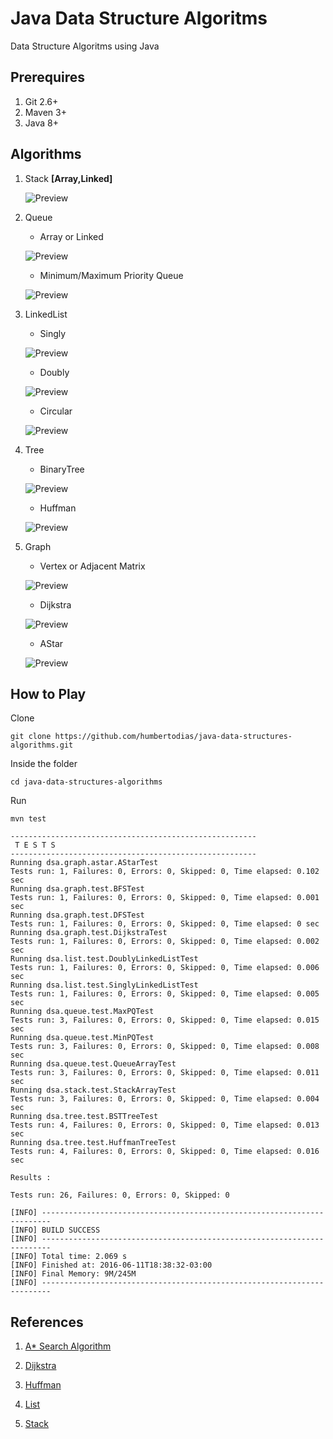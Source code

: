 # Java Data Structure Algoritms

Data Structure Algoritms using Java


## Prerequires

1. Git 2.6+
2. Maven 3+
3. Java 8+

## Algorithms

1. Stack **[Array,Linked]**

	![Preview](doc/stack.jpg)

2. Queue

	* Array or Linked

	![Preview](doc/queue.jpg)
	
	* Minimum/Maximum Priority Queue

	![Preview](doc/priorityqueue.png)


3. LinkedList
	
	* Singly	 
	
	![Preview](doc/linked_list.jpg)

	* Doubly
	
	![Preview](doc/doubly_linked_list.jpg)
	
	* Circular

	![Preview](doc/singly_circular_linked_list.jpg)

4. Tree

	* BinaryTree

	![Preview](doc/binary_tree.jpg)

	* Huffman

	![Preview](doc/huffman.png)


5. Graph

	* Vertex or Adjacent Matrix
	
	![Preview](doc/graph_adjacent_matrix.png)

	* Dijkstra

	![Preview](doc/dijkstra.gif)

	* AStar

	![Preview](doc/a-star.gif)

## How to Play

Clone

```
git clone https://github.com/humbertodias/java-data-structures-algorithms.git
```

Inside the folder

```
cd java-data-structures-algorithms
```

Run

```
mvn test
```
```
-------------------------------------------------------
 T E S T S
-------------------------------------------------------
Running dsa.graph.astar.AStarTest
Tests run: 1, Failures: 0, Errors: 0, Skipped: 0, Time elapsed: 0.102 sec
Running dsa.graph.test.BFSTest
Tests run: 1, Failures: 0, Errors: 0, Skipped: 0, Time elapsed: 0.001 sec
Running dsa.graph.test.DFSTest
Tests run: 1, Failures: 0, Errors: 0, Skipped: 0, Time elapsed: 0 sec
Running dsa.graph.test.DijkstraTest
Tests run: 1, Failures: 0, Errors: 0, Skipped: 0, Time elapsed: 0.002 sec
Running dsa.list.test.DoublyLinkedListTest
Tests run: 1, Failures: 0, Errors: 0, Skipped: 0, Time elapsed: 0.006 sec
Running dsa.list.test.SinglyLinkedListTest
Tests run: 1, Failures: 0, Errors: 0, Skipped: 0, Time elapsed: 0.005 sec
Running dsa.queue.test.MaxPQTest
Tests run: 3, Failures: 0, Errors: 0, Skipped: 0, Time elapsed: 0.015 sec
Running dsa.queue.test.MinPQTest
Tests run: 3, Failures: 0, Errors: 0, Skipped: 0, Time elapsed: 0.008 sec
Running dsa.queue.test.QueueArrayTest
Tests run: 3, Failures: 0, Errors: 0, Skipped: 0, Time elapsed: 0.011 sec
Running dsa.stack.test.StackArrayTest
Tests run: 3, Failures: 0, Errors: 0, Skipped: 0, Time elapsed: 0.004 sec
Running dsa.tree.test.BSTTreeTest
Tests run: 4, Failures: 0, Errors: 0, Skipped: 0, Time elapsed: 0.013 sec
Running dsa.tree.test.HuffmanTreeTest
Tests run: 4, Failures: 0, Errors: 0, Skipped: 0, Time elapsed: 0.016 sec

Results :

Tests run: 26, Failures: 0, Errors: 0, Skipped: 0

[INFO] ------------------------------------------------------------------------
[INFO] BUILD SUCCESS
[INFO] ------------------------------------------------------------------------
[INFO] Total time: 2.069 s
[INFO] Finished at: 2016-06-11T18:38:32-03:00
[INFO] Final Memory: 9M/245M
[INFO] ------------------------------------------------------------------------
```


## References

1. [A* Search Algorithm](https://en.wikipedia.org/wiki/A*_search_algorithm)

2. [Dijkstra](http://www.vogella.com/tutorials/JavaAlgorithmsDijkstra/article.html)

3. [Huffman](https://rosettacode.org/wiki/Huffman_coding#Java)

4. [List](http://java2novice.com/data-structures-in-java/linked-list/doubly-linked-list/)

5. [Stack](http://eddmann.com/posts/implementing-a-stack-in-java-using-arrays-and-linked-lists/)
